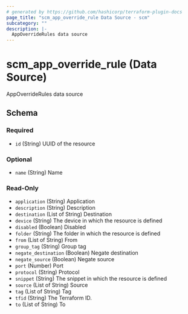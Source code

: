 ```yaml
---
# generated by https://github.com/hashicorp/terraform-plugin-docs
page_title: "scm_app_override_rule Data Source - scm"
subcategory: ""
description: |-
  AppOverrideRules data source
---
```


# scm_app_override_rule (Data Source)

AppOverrideRules data source



<!-- schema generated by tfplugindocs -->
## Schema

### Required

- `id` (String) UUID of the resource

### Optional

- `name` (String) Name

### Read-Only

- `application` (String) Application
- `description` (String) Description
- `destination` (List of String) Destination
- `device` (String) The device in which the resource is defined
- `disabled` (Boolean) Disabled
- `folder` (String) The folder in which the resource is defined
- `from` (List of String) From
- `group_tag` (String) Group tag
- `negate_destination` (Boolean) Negate destination
- `negate_source` (Boolean) Negate source
- `port` (Number) Port
- `protocol` (String) Protocol
- `snippet` (String) The snippet in which the resource is defined
- `source` (List of String) Source
- `tag` (List of String) Tag
- `tfid` (String) The Terraform ID.
- `to` (List of String) To
